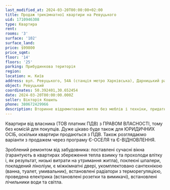```yaml
---
last_modified_at: 2024-03-20T00:00:00+02:00
title: Продаж трикімнатної квартири на Ревуцького
uid: 1710946308
type: Квартира
rent:
rooms: '3'
surface: '102'
surface_land:
price: $99800
price_sqmt:
floor: '14'
floors: '25'
parking: Прибудинкова територія
region:
location: м. Київ
address: вул. Ревуцького, 54А (станція метро Харківська), Дарницький район
object: Ревуцький
coordinates: 50.392401,30.652454
date: 2024-03-20T00:00:00.000Z
seller: Вікторія Кошиль
phone: 380672429966
description: Вторинне відремнтоване житло без меблів і техніки, придатне для проживання
---
```


Квартири від власника (ТОВ платник ПДВ) з ПРАВОМ ВЛАСНОСТІ, тому без комісій для покупців. Дуже цікаво буде також для ЮРИДИЧНИХ ОСІБ, оскільки квартири продаються з ПДВ. Також розглядаємо варіанти з продажем через програму Є-ОСЕЛЯ та Є-ВІДНОВЛЕННЯ.

Зроблений ремонтом від забудовника: поставлені сучасні вікна (гарантують в квартирах збереження тепла взимку та прохолоди влітку і, як результат, низькі витрати на утримання житла), поклеєні шпалери, покладений ліноліум, є міжкімнатні двері, укомплектовано сантехнікою (ванна, туалет, умивальник), встановлені радіатори з терморегуляцією, проведена електрика (встановлені розетки та вимикачі), встановлені лічильники води та світла.
